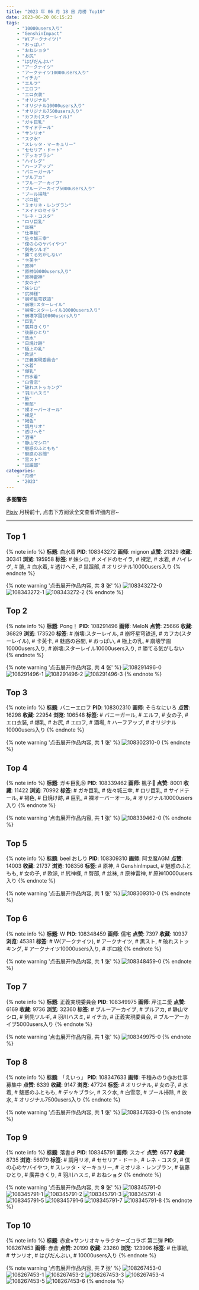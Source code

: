 ```yaml
---
title: "2023 年 06 月 18 日 月榜 Top10"
date: 2023-06-20 06:15:23
tags:
    - "10000users入り"
    - "GenshinImpact"
    - "W(アークナイツ)"
    - "おっぱい"
    - "おねショタ"
    - "お尻"
    - "はぴだんぶい"
    - "アークナイツ"
    - "アークナイツ10000users入り"
    - "イチカ"
    - "エルフ"
    - "エロフ"
    - "エロ衣装"
    - "オリジナル"
    - "オリジナル10000users入り"
    - "オリジナル7500users入り"
    - "カフカ(スターレイル)"
    - "ガキ巨乳"
    - "サイドテール"
    - "サンリオ"
    - "スク水"
    - "スレッタ・マーキュリー"
    - "セセリア・ドート"
    - "デッキブラシ"
    - "ハイレグ"
    - "ハーフアップ"
    - "バニーガール"
    - "ブルアカ"
    - "ブルーアーカイブ"
    - "ブルーアーカイブ5000users入り"
    - "プール掃除"
    - "ボロ絵"
    - "ミオリネ・レンブラン"
    - "メイドのセイラ"
    - "レネ・コスタ"
    - "ロリ巨乳"
    - "丝袜"
    - "仕事絵"
    - "佐々城三幸"
    - "僕の心のヤバイやつ"
    - "剣先ツルギ"
    - "勝てる気がしない"
    - "卡芙卡"
    - "原神"
    - "原神10000users入り"
    - "原神雷神"
    - "女の子"
    - "妹シロ"
    - "尻神様"
    - "崩坏星穹铁道"
    - "崩壊:スターレイル"
    - "崩壊:スターレイル10000users入り"
    - "崩壊学園10000users入り"
    - "巨乳"
    - "廣井きくり"
    - "後藤ひとり"
    - "放水"
    - "日焼け跡"
    - "極上の乳"
    - "欧派"
    - "正義実現委員会"
    - "水着"
    - "爆乳"
    - "白水着"
    - "白雪恋"
    - "破れストッキング"
    - "羽川ハスミ"
    - "腋"
    - "臀部"
    - "裸オーバーオール"
    - "裸足"
    - "褐色"
    - "調月リオ"
    - "透けへそ"
    - "酒場"
    - "静山マシロ"
    - "魅惑のふともも"
    - "魅惑の谷間"
    - "黒スト"
    - "鼠蹊部"
categories:
    - "月榜"
    - "2023"
---
```


<i class="fa fa-triangle-exclamation"></i>**多图警告**<i class="fa fa-triangle-exclamation"></i>

[Pixiv](https://www.pixiv.net/) 月榜前十, 点击下方阅读全文查看详细内容~

<!-- more -->

---

## Top 1

{% note info %}
**标题**: 白水着
**PID**: 108343272 **画师**: mignon
**点赞**: 21329 **收藏**: 30341 **浏览**: 195958
**标签**: # 妹シロ, # メイドのセイラ, # 裸足, # 水着, # ハイレグ, # 腋, # 白水着, # 透けへそ, # 鼠蹊部, # オリジナル10000users入り
{% endnote %}

{% note warning '点击展开作品内容, 共 **3** 张' %}
![108343272-0](https://i.pixiv.re/img-original/img/2023/05/22/12/40/57/108343272_p0.jpg)
![108343272-1](https://i.pixiv.re/img-original/img/2023/05/22/12/40/57/108343272_p1.jpg)
![108343272-2](https://i.pixiv.re/img-original/img/2023/05/22/12/40/57/108343272_p2.jpg)
{% endnote %}

## Top 2

{% note info %}
**标题**: Pong！
**PID**: 108291496 **画师**: MeIoN
**点赞**: 25666 **收藏**: 36829 **浏览**: 173520
**标签**: # 崩壊:スターレイル, # 崩坏星穹铁道, # カフカ(スターレイル), # 卡芙卡, # 魅惑の谷間, # おっぱい, # 極上の乳, # 崩壊学園10000users入り, # 崩壊:スターレイル10000users入り, # 勝てる気がしない
{% endnote %}

{% note warning '点击展开作品内容, 共 **4** 张' %}
![108291496-0](https://i.pixiv.re/img-original/img/2023/05/20/20/56/13/108291496_p0.jpg)
![108291496-1](https://i.pixiv.re/img-original/img/2023/05/20/20/56/13/108291496_p1.jpg)
![108291496-2](https://i.pixiv.re/img-original/img/2023/05/20/20/56/13/108291496_p2.jpg)
![108291496-3](https://i.pixiv.re/img-original/img/2023/05/20/20/56/13/108291496_p3.jpg)
{% endnote %}

## Top 3

{% note info %}
**标题**: バニーエロフ
**PID**: 108302310 **画师**: そらなにいろ
**点赞**: 16298 **收藏**: 22954 **浏览**: 106548
**标签**: # バニーガール, # エルフ, # 女の子, # エロ衣装, # 爆乳, # お尻, # エロフ, # 酒場, # ハーフアップ, # オリジナル10000users入り
{% endnote %}

{% note warning '点击展开作品内容, 共 **1** 张' %}
![108302310-0](https://i.pixiv.re/img-original/img/2023/05/21/02/44/51/108302310_p0.png)
{% endnote %}

## Top 4

{% note info %}
**标题**: ガキ巨乳㊱
**PID**: 108339462 **画师**: 楓子🍁
**点赞**: 8001 **收藏**: 11422 **浏览**: 70992
**标签**: # ガキ巨乳, # 佐々城三幸, # ロリ巨乳, # サイドテール, # 褐色, # 日焼け跡, # 巨乳, # 裸オーバーオール, # オリジナル10000users入り
{% endnote %}

{% note warning '点击展开作品内容, 共 **1** 张' %}
![108339462-0](https://i.pixiv.re/img-original/img/2023/05/22/08/00/05/108339462_p0.jpg)
{% endnote %}

## Top 5

{% note info %}
**标题**: beel おしり
**PID**: 108309310 **画师**: 阿戈魔AGM
**点赞**: 14003 **收藏**: 21737 **浏览**: 108356
**标签**: # 原神, # GenshinImpact, # 魅惑のふともも, # 女の子, # 欧派, # 尻神様, # 臀部, # 丝袜, # 原神雷神, # 原神10000users入り
{% endnote %}

{% note warning '点击展开作品内容, 共 **1** 张' %}
![108309310-0](https://i.pixiv.re/img-original/img/2023/05/21/11/22/13/108309310_p0.jpg)
{% endnote %}

## Top 6

{% note info %}
**标题**: W
**PID**: 108348459 **画师**: 儒宅
**点赞**: 7397 **收藏**: 10937 **浏览**: 45381
**标签**: # W(アークナイツ), # アークナイツ, # 黒スト, # 破れストッキング, # アークナイツ10000users入り, # ボロ絵
{% endnote %}

{% note warning '点击展开作品内容, 共 **1** 张' %}
![108348459-0](https://i.pixiv.re/img-original/img/2023/05/22/18/00/20/108348459_p0.jpg)
{% endnote %}

## Top 7

{% note info %}
**标题**: 正義実現委員会
**PID**: 108349975 **画师**: 芹江ニ愛
**点赞**: 6169 **收藏**: 9736 **浏览**: 32360
**标签**: # ブルーアーカイブ, # ブルアカ, # 静山マシロ, # 剣先ツルギ, # 羽川ハスミ, # イチカ, # 正義実現委員会, # ブルーアーカイブ5000users入り
{% endnote %}

{% note warning '点击展开作品内容, 共 **1** 张' %}
![108349975-0](https://i.pixiv.re/img-original/img/2023/05/22/19/03/29/108349975_p0.jpg)
{% endnote %}

## Top 8

{% note info %}
**标题**: 「えいっ」
**PID**: 108347633 **画师**: 千種みのり@お仕事募集中
**点赞**: 6339 **收藏**: 9147 **浏览**: 47724
**标签**: # オリジナル, # 女の子, # 水着, # 魅惑のふともも, # デッキブラシ, # スク水, # 白雪恋, # プール掃除, # 放水, # オリジナル7500users入り
{% endnote %}

{% note warning '点击展开作品内容, 共 **1** 张' %}
![108347633-0](https://i.pixiv.re/img-original/img/2023/05/22/17/20/41/108347633_p0.jpg)
{% endnote %}

## Top 9

{% note info %}
**标题**: 落書き
**PID**: 108345791 **画师**: スカイ
**点赞**: 6577 **收藏**: 8735 **浏览**: 56979
**标签**: # 調月リオ, # セセリア・ドート, # レネ・コスタ, # 僕の心のヤバイやつ, # スレッタ・マーキュリー, # ミオリネ・レンブラン, # 後藤ひとり, # 廣井きくり, # 羽川ハスミ, # おねショタ
{% endnote %}

{% note warning '点击展开作品内容, 共 **9** 张' %}
![108345791-0](https://i.pixiv.re/img-original/img/2023/05/22/15/30/23/108345791_p0.jpg)
![108345791-1](https://i.pixiv.re/img-original/img/2023/05/22/15/30/23/108345791_p1.jpg)
![108345791-2](https://i.pixiv.re/img-original/img/2023/05/22/15/30/23/108345791_p2.jpg)
![108345791-3](https://i.pixiv.re/img-original/img/2023/05/22/15/30/23/108345791_p3.jpg)
![108345791-4](https://i.pixiv.re/img-original/img/2023/05/22/15/30/23/108345791_p4.jpg)
![108345791-5](https://i.pixiv.re/img-original/img/2023/05/22/15/30/23/108345791_p5.jpg)
![108345791-6](https://i.pixiv.re/img-original/img/2023/05/22/15/30/23/108345791_p6.jpg)
![108345791-7](https://i.pixiv.re/img-original/img/2023/05/22/15/30/23/108345791_p7.jpg)
![108345791-8](https://i.pixiv.re/img-original/img/2023/05/22/15/30/23/108345791_p8.jpg)
{% endnote %}

## Top 10

{% note info %}
**标题**: 赤倉×サンリオキャラクターズコラボ 第二弾
**PID**: 108267453 **画师**: 赤倉
**点赞**: 20199 **收藏**: 23260 **浏览**: 123996
**标签**: # 仕事絵, # サンリオ, # はぴだんぶい, # 10000users入り
{% endnote %}

{% note warning '点击展开作品内容, 共 **7** 张' %}
![108267453-0](https://i.pixiv.re/img-original/img/2023/05/20/00/02/24/108267453_p0.png)
![108267453-1](https://i.pixiv.re/img-original/img/2023/05/20/00/02/24/108267453_p1.png)
![108267453-2](https://i.pixiv.re/img-original/img/2023/05/20/00/02/24/108267453_p2.png)
![108267453-3](https://i.pixiv.re/img-original/img/2023/05/20/00/02/24/108267453_p3.png)
![108267453-4](https://i.pixiv.re/img-original/img/2023/05/20/00/02/24/108267453_p4.png)
![108267453-5](https://i.pixiv.re/img-original/img/2023/05/20/00/02/24/108267453_p5.png)
![108267453-6](https://i.pixiv.re/img-original/img/2023/05/20/00/02/24/108267453_p6.png)
{% endnote %}
